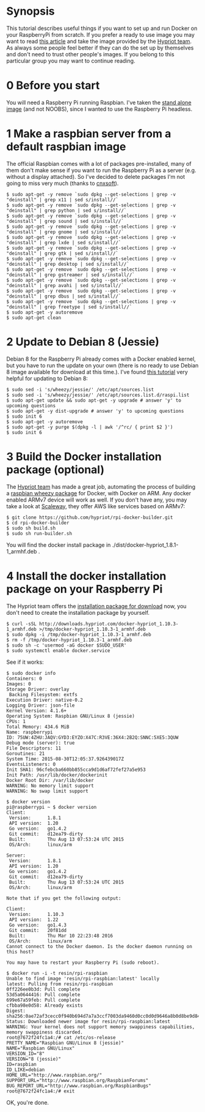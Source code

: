 # Synopsis
This tutorial describes useful things if you want to set up and run Docker on your RaspberryPi from scratch.
If you prefer a ready to use image you may want to read [this article](http://blog.hypriot.com/post/brand-new-getting-started-guide/) and take the image provided by the [Hypriot team](http://blog.hypriot.com/). As always some people feel better if they can do the set up by themselves and don't need to trust other people's images. If you belong to this particular group you may want to continue reading.
 
# 0 Before you start
You will need a Raspberry Pi running Raspbian. I've taken the [stand alone image](https://www.raspberrypi.org/downloads/raspbian/) (and not NOOBS), since I wanted to use the Raspberry Pi headless.

# 1 Make a raspbian server from a default raspbian image
The official Raspbian comes with a lot of packages pre-installed, many of them don't make sense if you want to run the Raspberry Pi as a server (e.g. without a display attached). So I've decided to delete packages I'm not going to miss very much (thanks to [cnxsoft](http://www.cnx-software.com/2012/07/31/84-mb-minimal-raspbian-armhf-image-for-raspberry-pi/)).    
```
$ sudo apt-get -y remove `sudo dpkg --get-selections | grep -v "deinstall" | grep x11 | sed s/install//`
$ sudo apt-get -y remove `sudo dpkg --get-selections | grep -v "deinstall" | grep python | sed s/install//`
$ sudo apt-get -y remove `sudo dpkg --get-selections | grep -v "deinstall" | grep sound | sed s/install//`
$ sudo apt-get -y remove `sudo dpkg --get-selections | grep -v "deinstall" | grep gnome | sed s/install//`
$ sudo apt-get -y remove `sudo dpkg --get-selections | grep -v "deinstall" | grep lxde | sed s/install//`
$ sudo apt-get -y remove `sudo dpkg --get-selections | grep -v "deinstall" | grep gtk | sed s/install//`
$ sudo apt-get -y remove `sudo dpkg --get-selections | grep -v "deinstall" | grep desktop | sed s/install//`
$ sudo apt-get -y remove `sudo dpkg --get-selections | grep -v "deinstall" | grep gstreamer | sed s/install//`
$ sudo apt-get -y remove `sudo dpkg --get-selections | grep -v "deinstall" | grep avahi | sed s/install//`
$ sudo apt-get -y remove `sudo dpkg --get-selections | grep -v "deinstall" | grep dbus | sed s/install//`
$ sudo apt-get -y remove `sudo dpkg --get-selections | grep -v "deinstall" | grep freetype | sed s/install//`
$ sudo apt-get -y autoremove
$ sudo apt-get clean
```
# 2 Update to Debian 8 (Jessie)
Debian 8 for the Raspberry Pi already comes with a Docker enabled kernel, but you have to run the update on your own  (there is no ready to use Debian 8 image available for download at this time.). I've found [this tutorial](http://www.desgehtfei.net/?p=30) very helpful for updating to Debian 8:
```
$ sudo sed -i 's/wheezy/jessie/' /etc/apt/sources.list
$ sudo sed -i 's/wheezy/jessie/' /etc/apt/sources.list.d/raspi.list 
$ sudo apt-get update && sudo apt-get -y upgrade # answer 'y' to upcoming questions 
$ sudo apt-get -y dist-upgrade # answer 'y' to upcoming questions
$ sudo init 6
$ sudo apt-get -y autoremove
$ sudo apt-get -y purge $(dpkg -l | awk '/^rc/ { print $2 }')
$ sudo init 6
```

# 3 Build the Docker installation package (optional)
The [Hypriot team](http://blog.hypriot.com/) has made a great job, automating the process of building a [raspbian wheezy package](https://github.com/hypriot/rpi-docker-builder) for Docker, with Docker on ARM. Any docker enabled ARMv7 device will work as well. If you don't have any, you may take a look at [Scaleway](https://www.scaleway.com/), they offer AWS like services based on ARMv7:
```
$ git clone https://github.com/hypriot/rpi-docker-builder.git
$ cd rpi-docker-builder
$ sudo sh build.sh
$ sudo sh run-builder.sh
```
You will find the docker install package in ./dist/docker-hypriot_1.8.1-1_armhf.deb .

# 4 Install the docker installation package on your Raspberry Pi

The Hypriot team offers the [installation package for download](http://blog.hypriot.com/downloads/) now, you don't need to create the installation package by yourself. 

```
$ curl -sSL http://downloads.hypriot.com/docker-hypriot_1.10.3-1_armhf.deb >/tmp/docker-hypriot_1.10.3-1_armhf.deb
$ sudo dpkg -i /tmp/docker-hypriot_1.10.3-1_armhf.deb
$ rm -f /tmp/docker-hypriot_1.10.3-1_armhf.deb
$ sudo sh -c 'usermod -aG docker $SUDO_USER'
$ sudo systemctl enable docker.service
```
See if it works:
```
$ sudo docker info
Containers: 0
Images: 0
Storage Driver: overlay
 Backing Filesystem: extfs
Execution Driver: native-0.2
Logging Driver: json-file
Kernel Version: 4.1.6+
Operating System: Raspbian GNU/Linux 8 (jessie)
CPUs: 1
Total Memory: 434.6 MiB
Name: raspberrypi
ID: 75UW:4ZHU:JAQV:GYD3:EYZO:X47C:R3VE:36X4:2B2Q:SNNC:5XE5:3QUW
Debug mode (server): true
File Descriptors: 11
Goroutines: 21
System Time: 2015-08-30T12:05:37.926439017Z
EventsListeners: 0
Init SHA1: 96cfebcba660bb855cca9d1d6af72fef27a5e953
Init Path: /usr/lib/docker/dockerinit
Docker Root Dir: /var/lib/docker
WARNING: No memory limit support
WARNING: No swap limit support

$ docker version
pi@raspberrypi ~ $ docker version
Client:
 Version:      1.8.1
 API version:  1.20
 Go version:   go1.4.2
 Git commit:   d12ea79-dirty
 Built:        Thu Aug 13 07:53:24 UTC 2015
 OS/Arch:      linux/arm

Server:
 Version:      1.8.1
 API version:  1.20
 Go version:   go1.4.2
 Git commit:   d12ea79-dirty
 Built:        Thu Aug 13 07:53:24 UTC 2015
 OS/Arch:      linux/arm

Note that if you get the following output:

Client:
 Version:      1.10.3
 API version:  1.22
 Go version:   go1.4.3
 Git commit:   20f81dd
 Built:        Thu Mar 10 22:23:48 2016
 OS/Arch:      linux/arm
Cannot connect to the Docker daemon. Is the docker daemon running on this host?

You may have to restart your Raspberry Pi (sudo reboot).

$ docker run -i -t resin/rpi-raspbian
Unable to find image 'resin/rpi-raspbian:latest' locally
latest: Pulling from resin/rpi-raspbian
0ff226ee0b3d: Pull complete 
53d5a0644416: Pull complete 
699e67a59feb: Pull complete 
cfbba98e0d58: Already exists 
Digest: sha256:0ae72af3cecc0f940b694d7a7a3ccf7003da9460d0cc0d0d9646a8b0d8be9d84
Status: Downloaded newer image for resin/rpi-raspbian:latest
WARNING: Your kernel does not support memory swappiness capabilities, memory swappiness discarded.
root@7672f24fc1a4:/# cat /etc/os-release
PRETTY_NAME="Raspbian GNU/Linux 8 (jessie)"
NAME="Raspbian GNU/Linux"
VERSION_ID="8"
VERSION="8 (jessie)"
ID=raspbian
ID_LIKE=debian
HOME_URL="http://www.raspbian.org/"
SUPPORT_URL="http://www.raspbian.org/RaspbianForums"
BUG_REPORT_URL="http://www.raspbian.org/RaspbianBugs"
root@7672f24fc1a4:/# exit
```
OK, you're done.
